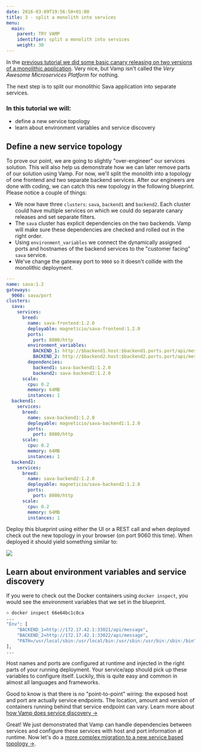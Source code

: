 ```yaml
---
date: 2016-03-09T19:56:50+01:00
title: 3 - split a monolith into services
menu:
  main:
    parent: TRY VAMP
    identifier: split a monolith into services
    weight: 30
---
```


In the [previous tutorial we did some basic canary releasing on two versions of a monolithic application](/canary-release/). Very nice, but Vamp isn't
called the *Very Awesome Microservices Platform* for nothing. 

The next step is to split our monolithic Sava application into separate services. 

### In this tutorial we will:

* define a new service topology
* learn about environment variables and service discovery

## Define a new service topology

To prove our point, we are going to slightly "over-engineer" our services solution. This will also help
us demonstrate how we can later remove parts of our solution using Vamp. For now, we'll split the 
monolith into a topology of one frontend and two separate backend services. After our engineers
are done with coding, we can catch this new topology in the following blueprint. Please notice a couple 
of things:

* We now have three `clusters`: `sava`, `backend1` and `backend2`. Each cluster could have multiple
services on which we could do separate canary releases and set separate filters.
* The `sava` cluster has explicit dependencies on the two backends. Vamp will make sure these dependencies
are checked and rolled out in the right order.
* Using `environment_variables` we connect the dynamically assigned ports and hostnames of the backend
services to the "customer facing" `sava` service. 
* We've change the gateway port to `9060` so it doesn't collide with the  monolithic deployment.

```yaml
---
name: sava:1.2
gateways:
  9060: sava/port
clusters:
  sava:
    services:
      breed:
        name: sava-frontend:1.2.0
        deployable: magneticio/sava-frontend:1.2.0
        ports:
          port: 8080/http                
        environment_variables:
          BACKEND_1: http://$backend1.host:$backend1.ports.port/api/message
          BACKEND_2: http://$backend2.host:$backend2.ports.port/api/message
        dependencies:
          backend1: sava-backend1:1.2.0
          backend2: sava-backend2:1.2.0
      scale:
        cpu: 0.2      
        memory: 64MB
        instances: 1               
  backend1:
    services:
      breed:
        name: sava-backend1:1.2.0
        deployable: magneticio/sava-backend1:1.2.0
        ports:
          port: 8080/http
      scale:
        cpu: 0.2       
        memory: 64MB
        instances: 1              
  backend2:
    services:
      breed:
        name: sava-backend2:1.2.0
        deployable: magneticio/sava-backend2:1.2.0
        ports:
          port: 8080/http
      scale:
        cpu: 0.2       
        memory: 64MB
        instances: 1
```

Deploy this blueprint using either the UI or a REST call and when deployed check out the new topology in your browser (on port 9060 this time). When deployed it should yield something similar to:

![](/img/screenshots/services_2backends.png)

## Learn about environment variables and service discovery

If you were to check out the Docker containers using `docker inspect`, you would see the environment variables that we set in the blueprint. 

```bash
> docker inspect 66e64bc1c8ca
...
"Env": [
    "BACKEND_1=http://172.17.42.1:33021/api/message",
    "BACKEND_2=http://172.17.42.1:33022/api/message",
    "PATH=/usr/local/sbin:/usr/local/bin:/usr/sbin:/usr/bin:/sbin:/bin"
],
...
```

Host names and ports are configured at runtime and injected in the right parts of your running deployment. Your service/app should pick up these variables to configure itself. Luckily, this is quite easy and common in almost all languages and frameworks.

Good to know is that there is no "point-to-point" wiring: the exposed host and port are actually service
endpoints. The location, amount and version of containers running behind that service endpoint can vary.
Learn more about [how Vamp does service discovery →](/documentation/about-vamp/service-discovery/)


Great! We just demonstrated that Vamp can handle dependencies between services and configure these services with host and port information at runtime. Now let's do a [more complex migration to a new service based topology →](/merge/).